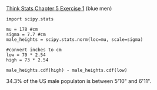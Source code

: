 [Think Stats Chapter 5 Exercise 1](http://greenteapress.com/thinkstats2/html/thinkstats2006.html#toc50) (blue men)

>> 
```
import scipy.stats

mu = 178 #cm
sigma = 7.7 #cm
male_heights = scipy.stats.norm(loc=mu, scale=sigma)

#convert inches to cm
low = 70 * 2.54
high = 73 * 2.54

male_heights.cdf(high) - male_heights.cdf(low)
```

34.3% of the US male populaton is between 5'10" and 6'11".